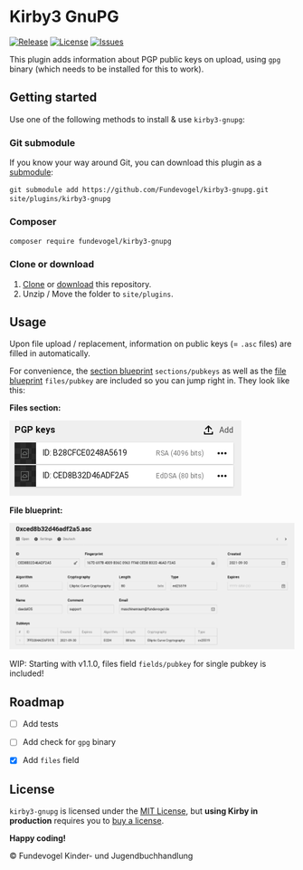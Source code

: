 # Kirby3 GnuPG
[![Release](https://img.shields.io/github/release/Fundevogel/kirby3-gnupg.svg)](https://github.com/Fundevogel/kirby3-gnupg/releases) [![License](https://img.shields.io/github/license/Fundevogel/kirby3-gnupg.svg)](https://github.com/Fundevogel/kirby3-gnupg/blob/main/LICENSE) [![Issues](https://img.shields.io/github/issues/Fundevogel/kirby3-gnupg.svg)](https://github.com/Fundevogel/kirby3-gnupg/issues)

This plugin adds information about PGP public keys on upload, using `gpg` binary (which needs to be installed for this to work).


## Getting started

Use one of the following methods to install & use `kirby3-gnupg`:


### Git submodule

If you know your way around Git, you can download this plugin as a [submodule](https://github.com/blog/2104-working-with-submodules):

```text
git submodule add https://github.com/Fundevogel/kirby3-gnupg.git site/plugins/kirby3-gnupg
```


### Composer

```text
composer require fundevogel/kirby3-gnupg
```


### Clone or download

1. [Clone](https://github.com/Fundevogel/kirby3-gnupg.git) or [download](https://github.com/Fundevogel/kirby3-gnupg/archive/main.zip) this repository.
2. Unzip / Move the folder to `site/plugins`.


## Usage

Upon file upload / replacement, information on public keys (= `.asc` files) are filled in automatically.

For convenience, the [section blueprint](https://getkirby.com/docs/reference/panel/sections/files) `sections/pubkeys` as well as the [file blueprint](https://getkirby.com/docs/reference/panel/blueprints/file) `files/pubkey` are included so you can jump right in. They look like this:

**Files section:**

![Files section, powered by kirby3-gnupg](./files.png)


**File blueprint:**

![File blueprint, powered by kirby3-gnupg](./file.png)

WIP: Starting with v1.1.0, files field `fields/pubkey` for single pubkey is included!


## Roadmap

- [ ] Add tests
- [ ] Add check for `gpg` binary
- [x] Add `files` field


## License

`kirby3-gnupg` is licensed under the [MIT License](LICENSE), but **using Kirby in production** requires you to [buy a license](https://getkirby.com/buy).


**Happy coding!**


:copyright: Fundevogel Kinder- und Jugendbuchhandlung

